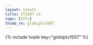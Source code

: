 ```yaml
--- 
layout: sieutv
title: IT1507 s1
tags: [ITtv]
thumb_re: globiptv1507
---
```

{% include tvadv key="globiptv1507" %} 

